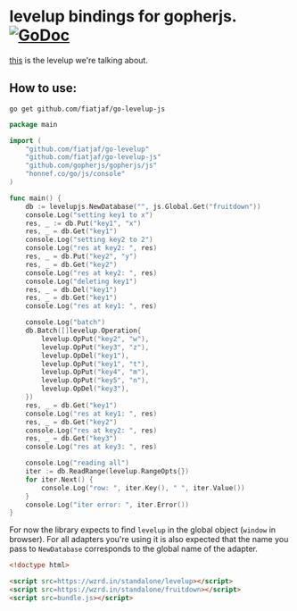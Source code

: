 # levelup bindings for gopherjs.  [![GoDoc](https://godoc.org/github.com/fiatjaf/go-levelup-js?status.png)](http://godoc.org/github.com/fiatjaf/go-levelup-js)


[this](http://npmjs.org/levelup) is the levelup we're talking about.

## How to use:

```
go get github.com/fiatjaf/go-levelup-js
```


```go
package main

import (
	"github.com/fiatjaf/go-levelup"
	"github.com/fiatjaf/go-levelup-js"
	"github.com/gopherjs/gopherjs/js"
	"honnef.co/go/js/console"
)

func main() {
	db := levelupjs.NewDatabase("", js.Global.Get("fruitdown"))
	console.Log("setting key1 to x")
	res, _ := db.Put("key1", "x")
	res, _ = db.Get("key1")
	console.Log("setting key2 to 2")
	console.Log("res at key2: ", res)
	res, _ = db.Put("key2", "y")
	res, _ = db.Get("key2")
	console.Log("res at key2: ", res)
	console.Log("deleting key1")
	res, _ = db.Del("key1")
	res, _ = db.Get("key1")
	console.Log("res at key1: ", res)

	console.Log("batch")
	db.Batch([]levelup.Operation{
		levelup.OpPut("key2", "w"),
		levelup.OpPut("key3", "z"),
		levelup.OpDel("key1"),
		levelup.OpPut("key1", "t"),
		levelup.OpPut("key4", "m"),
		levelup.OpPut("key5", "n"),
		levelup.OpDel("key3"),
	})
	res, _ = db.Get("key1")
	console.Log("res at key1: ", res)
	res, _ = db.Get("key2")
	console.Log("res at key2: ", res)
	res, _ = db.Get("key3")
	console.Log("res at key3: ", res)

	console.Log("reading all")
	iter := db.ReadRange(levelup.RangeOpts{})
	for iter.Next() {
		console.Log("row: ", iter.Key(), " ", iter.Value())
	}
	console.Log("iter error: ", iter.Error())
}
```

For now the library expects to find `levelup` in the global object (`window` in browser).
For all adapters you're using it is also expected that the name you pass to `NewDatabase` corresponds to the global name of the adapter.

```html
<!doctype html>

<script src=https://wzrd.in/standalone/levelup></script>
<script src=https://wzrd.in/standalone/fruitdown></script>
<script src=bundle.js></script>
```
